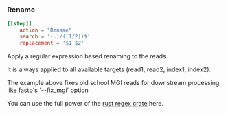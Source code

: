### Rename


```toml
[[step]]
    action = "Rename"
    search = '(.)/([1/2])$'
    replacement = '$1 $2'
```

Apply a regular expression based renaming to the reads.

It is always applied to all available targets (read1, read2, index1, index2).

The example above fixes old school MGI reads for downstream processing, like
fastp's '--fix_mgi' option

You can use the full power of the [rust regex crate](https://docs.rs/regex/latest/regex/) here.


